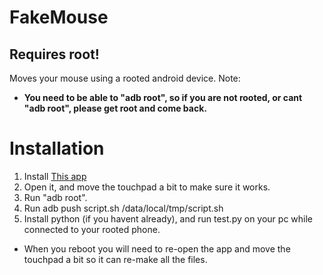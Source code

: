 # FakeMouse
## Requires root!
 Moves your mouse using a rooted android device. Note:
 - **You need to be able to "adb root", so if you are not rooted, or cant "adb root", please get root and come back.**
# Installation
 1. Install [This app](https://github.com/Arian04/android-hid-client)
 2. Open it, and move the touchpad a bit to make sure it works.
 3. Run "adb root".
 4. Run adb push script.sh /data/local/tmp/script.sh
 5. Install python (if you havent already), and run test.py on your pc while connected to your rooted phone.
 - When you reboot you will need to re-open the app and move the touchpad a bit so it can re-make all the files.
